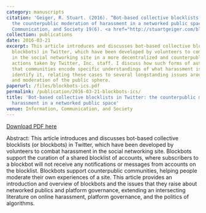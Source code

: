 ```yaml
---
category: manuscripts
citation: 'Geiger, R. Stuart. (2016). “Bot-based collective blocklists in Twitter:
  the counterpublic moderation of harassment in a networked public space.” Information,
  Communication, and Society 19(6). <a href="http://stuartgeiger.com/blockbots-ics.pdf">http://stuartgeiger.com/blockbots-ics.pdf</a>'
collection: publications
date: 2016-03-21
excerpt: This article introduces and discusses bot-based collective blocklists (or
  blockbots) in Twitter, which have been developed by volunteers to combat harassment
  in the social networking site in a more decentralized and counterpublic way than
  actions taken by Twitter, Inc. staff. I discuss how such forms of automation require
  that communities encode specific understandings of what harassment is and how to
  identify it, relating these cases to several longstanding issues around the governance
  and moderation of the public sphere.
paperurl: /files/blockbots-ics.pdf
permalink: /publication/2016-03-21-blockbots-ics/
title: 'Bot-based collective blocklists in Twitter: the counterpublic moderation of
  harassment in a networked public space'
venue: Information, Communication, and Society
---
```


<a href='http://stuartgeiger.com/blockbots-ics.pdf'>Download PDF here</a>

Abstract: This article introduces and discusses bot-based collective blocklists (or blockbots) in Twitter, which have been developed by volunteers to combat harassment in the social networking site. Blockbots support the curation of a shared blocklist of accounts, where subscribers to a blockbot will not receive any notifications or messages from accounts on the blocklist. Blockbots support counterpublic communities, helping people moderate their own experiences of a site. This article provides an introduction and overview of blockbots and the issues that they raise about networked publics and platform governance, extending an intersecting literature on online harassment, platform governance, and the politics of algorithms.